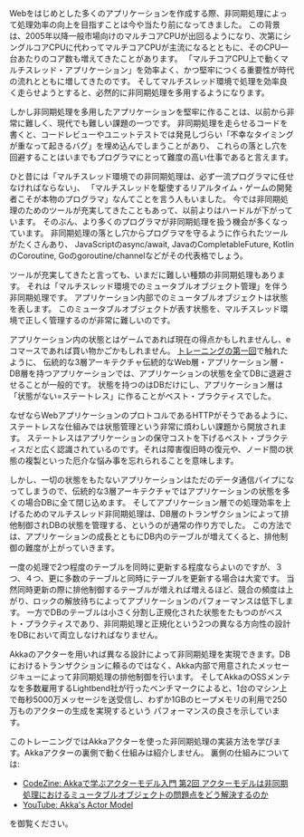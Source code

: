 Webをはじめとした多くのアプリケーションを作成する際、非同期処理によって処理効率の向上を目指すことは今や当たり前になってきました。
この背景は、2005年以降一般市場向けのマルチコアCPUが出回るようになり、次第にシングルコアCPUに代わってマルチコアCPUが主流になるとともに、そのCPU一台あたりのコア数も増えてきたことがあります。
「マルチコアCPU上で動くマルチスレッド・アプリケーション」を効率よく、かつ堅牢につくる重要性が時代の流れとともに増してきたのです。
そしてマルチスレッド環境で処理を効率良く走らせようとすると、必然的に非同期処理を多用するようになります。

しかし非同期処理を多用したアプリケーションを堅牢に作ることは、以前から非常に難しく、現代でも難しい課題の一つです。
非同期処理を走らせるコードを書くと、コードレビューやユニットテストでは発見しづらい「不幸なタイミングが重なって起きるバグ」を埋め込んでしまうことがあり、
これらの落とし穴を回避することはいまでもプログラマにとって難度の高い仕事であると言えます。

ひと昔には「マルチスレッド環境での非同期処理は、必ず一流プログラマに任せなければならない」、
「マルチスレッドを駆使するリアルタイム・ゲームの開発者こそが本物のプログラマ」なんてことを言う人もいました。
今では非同期処理のためのツールが充実してきたこともあって、以前よりはハードルが下がっています。
そのぶん、より多くのプログラマが非同期処理を扱う機会が多くなっています。
非同期処理の落とし穴からプログラマを守るように作られたツールがたくさんあり、
JavaScriptのasync/await, JavaのCompletableFuture, KotlinのCoroutine, Goのgoroutine/channelなどがその代表格でしょう。

ツールが充実してきたと言っても、いまだに難しい種類の非同期処理もあります。
それは「マルチスレッド環境でのミュータブルオブジェクト管理」を伴う非同期処理です。
アプリケーション内部でのミュータブルオブジェクトは状態を表します。
このミュータブルオブジェクトが表す状態を、マルチスレッド環境で正しく管理するのが非常に難しいのです。

アプリケーション内の状態とはゲームであれば現在の得点かもしれませんし、eコマースであれば買い物かごかもしれません。
[トレーニングの第一回](https://github.com/mvrck-inc/training-akka-java-1-preparation)で触れたように、
伝統的な3層アーキテクチャ伝統的なWeb層・アプリケーション層・DB層を持つアプリケーションでは、アプリケーションの状態を全てDBに退避させることが一般的です。
状態を持つのはDBだけにし、アプリケーション層は「状態がない=ステートレス」に作ることがベスト・プラクティスでした。

なぜならWebアプリケーションのプロトコルであるHTTPがそうであるように、ステートレスな仕組みでは状態管理という非常に煩わしい課題から開放されます。
ステートレスはアプリケーションの保守コストを下げるベスト・プラクティスだと広く認識されているのです。それは障害復旧時の復元や、ノード間の状態の複製といった厄介な悩み事を忘れられることを意味します。

しかし、一切の状態をもたないアプリケーションはただのデータ通信パイプになってしまうので、伝統的な3層アーキテクチャではアプリケーションの状態を多くの場合DBに全て閉じ込めます。
そしてアプリケーション層での処理効率を上げるためのマルチスレッド非同期処理は、DB層のトランザクションによって排他制御されDBの状態を管理する、というのが通常の作り方でした。
この方法では、アプリケーションの成長とともにDB内のテーブルが増えてくると、排他制御の難度が上がっていきます。

一度の処理で2つ程度のテーブルを同時に更新する程度ならよいのですが、３つ、４つ、更に多数のテーブルと同時にテーブルを更新する場合は大変です。
当然同時更新の際に排他制御するテーブルが増えれば増えるほど、競合の頻度は上がり、ロックの解放待ちによってアプリケーションのパフォーマンスは低下します。
一方でDBのテーブルは小さく分割し正規化された状態をたもつのがベスト・プラクティスであり、非同期処理と正規化という2つの異なる方向性の設計をDBにおいて両立しなければなりません。

Akkaのアクターを用いれば異なる設計によって非同期処理を実現できます。DBにおけるトランザクションに頼るのではなく、Akka内部で用意されたメッセージキューによって非同期処理の排他制御を行います。
そしてAkkaのOSSメンテなを多数雇用するLightbend社が行ったベンチマークによると、1台のマシン上で毎秒5000万メッセージを送受信し、わずか1GBのヒープメモリの利用で250万ものアクターの生成を実現するという
パフォーマンスの良さを示しています。

このトレーニングではAkkaアクターを使った非同期処理の実装方法を学びます。Akkaアクターの裏側で動く仕組みは紹介しません。
裏側の仕組みについては:

- [CodeZine: Akkaで学ぶアクターモデル入門 第2回 アクターモデルは非同期処理におけるミュータブルオブジェクトの問題点をどう解決するのか](https://codezine.jp/article/detail/11888)
- [YouTube: Akka's Actor Model](https://www.youtube.com/watch?v=HONm6rOkqbU)

を御覧ください。